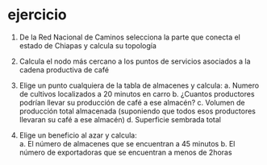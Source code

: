 # ejercicio


1.	De la Red Nacional de Caminos selecciona la parte que conecta el estado de Chiapas y calcula su topología 
2.	Calcula el nodo más cercano a los puntos de servicios asociados a la cadena productiva de café

3.	Elige un punto cualquiera de la tabla de almacenes y calcula: 
    a.	Numero de cultivos localizados a 20 minutos en carro
    b.	¿Cuantos productores podrían llevar su producción de café a ese almacén?
    c.	Volumen de producción total almacenada (suponiendo que todos esos productores llevaran su café a ese almacén)
    d.	Superficie sembrada total 

4.	Elige un beneficio al azar y calcula:  
    a.	El número de almacenes que se encuentran a 45 minutos 
    b.	El número de exportadoras que se encuentran a menos de 2horas
